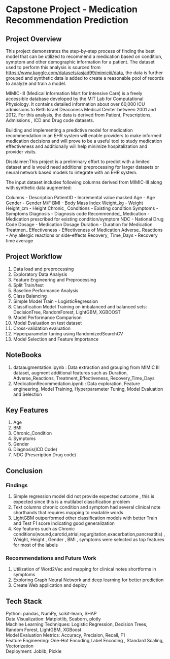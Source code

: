 # Capstone Project - Medication Recommendation Prediction
## Project Overview
This project demonstrates the step-by-step process of finding the best model that can be utilized to recommend a medication based on condition, symptom and other demographic information for a patient. The dataset used to perform this analysis is sourced from https://www.kaggle.com/datasets/asjad99/mimiciii/data, the data is further grouped and synthetic data is added to create a reasonable pool of records to analyze and train a model.

MIMIC-III (Medical Information Mart for Intensive Care) is a freely accessible database developed by the MIT Lab for Computational Physiology. It contains detailed information about over 60,000 ICU admissions to Beth Israel Deaconess Medical Center between 2001 and 2012. For this analysis, the data is derived from Patient, Prescriptions, Admissions , ICD and Drug code datasets.

Building and implementing a predictive model for medication recommendation in an EHR system will enable providers to make informed medication decisions and will prove to be a useful tool to study medication effectiveness and additionally will help minimize hospitalization and provider visits.

Disclaimer:This project is a preliminary effort to predict with a limited dataset and is would need additional preprocessing for larger datasets or neural network based models to integrate with an EHR system.

The input dataset includes following columns derived from MIMIC-III along with synthetic data augmented:

Columns - Description
PatientID - Incremental value masked
Age - Age
Gender - Gender M/F
BMI - Body Mass Index
Weight_kg - Weight
Height_cm - Height
Chronic_ Conditions - Existing condition
Symptoms - Symptoms
Diagnosis - Diagnosis code
Recommended_ Medication - Medication prescribed for existing condition/symptom
NDC - National Drug Code
Dosage - Medication Dosage
Duration - Duration for Medication
Treatmen_ Effectiveness - Effectiveness of Medication
Adverse_ Reactions - Any allergic reactions or side-effects
Recovery_ Time_Days - Recovery time average

## Project Workflow 
1. Data load and preprocessing               
2. Exploratory Data Analysis               
3. Feature Engineering and Preprocessing                  
4. Split Train/test                 
5. Baseline Performance Analysis                  
6. Class Balancing                    
7. Simple Model Train - LogisticRegression                 
8. Classification Model Training on imbalanced and balanced sets: DecisionTree, RandomForest, LightGBM, XGBOOST
9. Model Performance Comparison
10. Model Evaluation on test dataset
11. Cross-validation evaluation
12. Hyperparameter tuning using RandomizedSearchCV
13. Model Selection and Feature Importance

## NoteBooks
1. dataaugmentation.ipynb : Data extraction and grouping from MIMIC III dataset, augment additional features such as Duration, Adverse_Reactions, Treatment_Effectiveness, Recovery_Time_Days
2. MedicationRecommedation.ipynb : Data exploration, Feature engineering, Model Training, Hyperparameter Tuning, Model Evaluation and Selection

## Key Features

1. Age
2. BMI
3. Chronic_Condition
4. Symptoms
5. Gender
6. Diagnosis(ICD Code)
7. NDC (Prescription Drug code)

## Conclusion

### Findings

1. Simple regression model did not provide expected outcome , this is expected since this is a mutilabel classification problem
2. Text columns chronic condition and symptom had several clinical note shorthands that requires mapping to readable words
3. LightGBM outperformed other classification models with better Train and Test F1 score indicating good generalization
4. Key features such as Chronic conditions(wound,carotid,atrial,regurgitation,exacerbation,pancreatitis) , Weight, Height , Gender , BMI , symptoms were selected as top features for most of the labels

### Recommendations and Future Work
1. Utilization of Word2Vec and mapping for clinical notes shortforms in symptoms               
2. Exploring Graph Neural Network and deep learning for better prediction
3. Create Web application and deploy     

## Tech Stack

Python: pandas, NumPy, scikit-learn, SHAP             
Data Visualization: Matplotlib, Seaborn, plotly                    
Machine Learning Techniques: Logistic Regression, Decision Trees, Random Forest, LightGBM, XGBoost                 
Model Evaluation Metrics: Accuracy, Precision, Recall, F1                    
Feature Engineering: One-Hot Encoding,Label Encoding , Standard Scaling, Vectorization                
Deployment: Joblib, Pickle               
